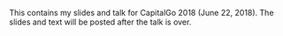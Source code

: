 This contains my slides and talk for CapitalGo 2018 (June 22, 2018). The slides and text will be posted after the talk is over.
